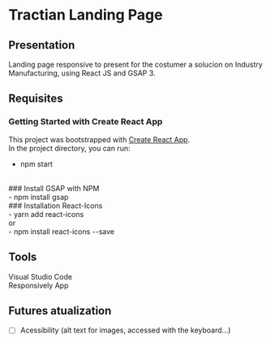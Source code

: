 # Tractian Landing Page

## Presentation
Landing page responsive to present for the costumer a solucion on Industry Manufacturing, using React JS and GSAP 3.

## Requisites <br>
### Getting Started with Create React App <br>
This project was bootstrapped with [Create React App](https://github.com/facebook/create-react-app).<br>
In the project directory, you can run:<br>
- npm start<br>
<br>
### Install GSAP with NPM <br>
- npm install gsap
<br>
### Installation React-Icons <br>
- yarn add react-icons<br>
or<br>
- npm install react-icons --save<br>

## Tools
Visual Studio Code <br>
Responsively App <br>

## Futures atualization  
- [ ] Acessibility (alt text for images, accessed with the keyboard...)  <br>


